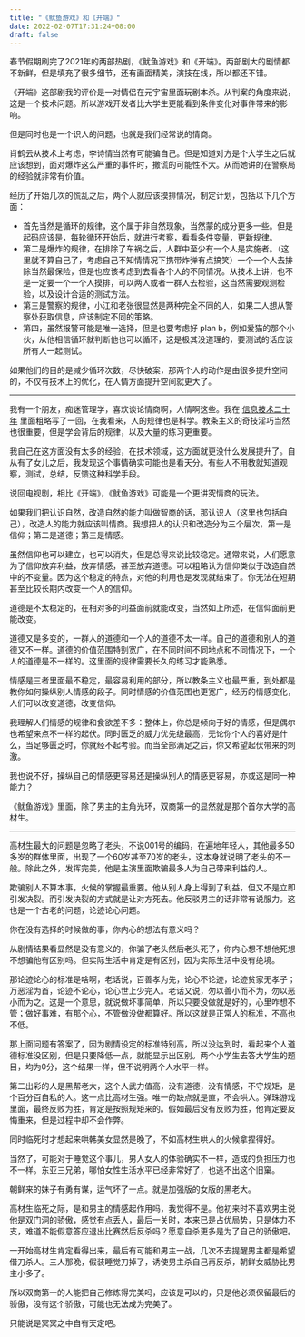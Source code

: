 ```yaml
---
title: "《鱿鱼游戏》和《开端》"
date: 2022-02-07T17:31:24+08:00
draft: false
---
```


春节假期刷完了2021年的两部热剧，《鱿鱼游戏》和《开端》。两部剧大的剧情都不新鲜，但是填充了很多细节，还有画面精美，演技在线，所以都还不错。

《开端》这部剧我的评价是一对情侣在元宇宙里面玩剧本杀。从判案的角度来说，这是一个技术问题。所以游戏开发者比大学生更能看到条件变化对事件带来的影响。

但是同时也是一个识人的问题，也就是我们经常说的情商。

肖鹤云从技术上考虑，李诗情当然有可能骗自己。但是知道对方是个大学生之后就应该想到，面对爆炸这么严重的事件时，撒谎的可能性不大。从而她讲的在警察局的经验就非常有价值。

经历了开始几次的慌乱之后，两个人就应该摸排情况，制定计划，包括以下几个方面：
- 首先当然是循环的规律，这个属于非自然现象，当然蒙的成分更多一些。但是起码应该是，每轮循环开始后，就进行考察，看看条件变量，更新规律。
- 第二是爆炸的规律，在排除了车祸之后，人群中至少有一个人是实施者。（这里就不算自己了，考虑自己不知情情况下携带炸弹有点搞笑）一个一个人去排除当然最保险，但是也应该考虑到去看各个人的不同情况。从技术上讲，也不是一定要一个一个人摸排，可以两人或者一群人去检验，这当然需要观测检验，以及设计合适的测试方法。
- 第三是警察的规律，小江和老张很显然是两种完全不同的人，如果二人想从警察处获取信息，应该制定不同的策略。
- 第四，虽然报警可能是唯一选择，但是也要考虑好 plan b，例如爱猫的那个小伙，从他相信循环就判断他也可以循环，这是极其没道理的，要测试的话应该所有人一起测试。

如果他们的目的是减少循环次数，尽快破案，那两个人的动作是由很多提升空间的，不仅有技术上的优化，在人情方面提升空间就更大了。

-------

我有一个朋友，痴迷管理学，喜欢谈论情商啊，人情啊这些。我在 [信息技术二十年](/posts/20th-anniversary-of-me-learning-information-technology/) 里面粗略写了一回，在我看来，人的规律也是科学。教条主义的奇技淫巧当然也很重要，但是学会背后的规律，以及大量的练习更重要。

我自己在这方面没有太多的经验，在技术领域，这方面就更没什么发展提升了。自从有了女儿之后，我发现这个事情确实可能也是看天分。有些人不用教就知道观察，测试，总结，反馈这种科学手段。

说回电视剧，相比《开端》，《鱿鱼游戏》可能是一个更讲究情商的玩法。

如果我们把认识自然，改造自然的能力叫做智商的话，那认识人（这里也包括自己），改造人的能力就应该叫情商。我想把人的认识和改造分为三个层次，第一是信仰；第二是道德；第三是情感。

虽然信仰也可以建立，也可以消失，但是总得来说比较稳定。通常来说，人们愿意为了信仰放弃利益，放弃情感，甚至放弃道德。可以粗略认为信仰类似于改造自然中的不变量。因为这个稳定的特点，对他的利用也是发现就结束了。你无法在短期甚至比较长期内改变一个人的信仰。

道德是不太稳定的，在相对多的利益面前就能改变，当然如上所述，在信仰面前更能改变。

道德又是多变的，一群人的道德和一个人的道德不太一样。自己的道德和别人的道德又不一样。道德的价值范围特别宽广，在不同时间不同地点和不同情况下，一个人的道德是不一样的。这里面的规律需要长久的练习才能熟悉。

情感是三者里面最不稳定，最容易利用的部分，所以教条主义也最严重，到处都是教你如何操纵别人情感的段子。同时情感的价值范围也更宽广，经历的情感变化，人们可以改变道德，改变信仰。

我理解人们情感的规律和食欲差不多：整体上，你总是倾向于好的情感，但是偶尔也希望来点不一样的起伏。同时匮乏的威力优先级最高，无论你个人的喜好是什么，当足够匮乏时，你就经不起考验。而当全部满足之后，你又希望起伏带来的刺激。

我也说不好，操纵自己的情感更容易还是操纵别人的情感更容易，亦或这是同一种能力？

《鱿鱼游戏》里面，除了男主的主角光环，双商第一的显然就是那个首尔大学的高材生。

-------

高材生最大的问题是忽略了老头，不说001号的编码，在遍地年轻人，其他最多50多岁的群体里面，出现了一个60岁甚至70岁的老头，这本身就说明了老头的不一般。除此之外，发挥完美，他是主演里面欺骗最多人为自己带来利益的人。

欺骗别人不算本事，火候的掌握最重要。他从别人身上得到了利益，但又不是立即引发决裂。而引发决裂的方式就是让对方死去。他反驳男主的话非常有说服力。这也是一个古老的问题，论迹论心问题。

你在没有选择的时候做的事，你内心的想法有意义吗？

从剧情结果看显然是没有意义的，你骗了老头然后老头死了，你内心想不想他死想不想骗他有区别吗。但实际生活中肯定是有区别，因为实际生活中没有绝境。

那论迹论心的标准是啥啊，老话说，百善孝为先，论心不论迹，论迹贫家无孝子；万恶淫为首，论迹不论心，论心世上少完人。老话又说，勿以善小而不为，勿以恶小而为之。这是一个意思，就说做坏事简单，所以只要没做就是好的，心里咋想不管；做好事难，有那个心，不管做没做都算好。所以这就是正常人的标准，不高也不低。

那上面问题有答案了，因为剧情设定的标准特别高，所以没达到时，看起来个人道德标准没区别，但是只要降低一点，就能显示出区别。两个小学生去答大学生的题目，均为0分，这个结果一样，但不说明两个人水平一样。

第二出彩的人是黑帮老大，这个人武力值高，没有道德，没有情感，不守规矩，是个百分百自私的人。这一点比高材生强。唯一的缺点就是直，不会哄人。弹珠游戏里面，最终反败为胜，肯定是按照规矩来的。假如最后没有反败为胜，他肯定要反悔重来，但是过程中却不会作弊。

同时临死时才想起来哄韩美女显然是晚了，不如高材生哄人的火候拿捏得好。

当然了，可能对于睡觉这个事儿，男人女人的体验确实不一样，造成的负担压力也不一样。东亚三兄弟，哪怕女性生活水平已经非常好了，也逃不出这个旧窠。

朝鲜来的妹子有勇有谋，运气坏了一点。就是加强版的女版的黑老大。

高材生临死之际，是和男主的情感起作用吗，我觉得不是。他初来时不喜欢男主说他是双门洞的骄傲，感觉有点丢人，最后一关时，本来已是占优局势，只是体力不支，难道不能假意答应退出比赛然后反杀吗？愿意自杀更多是为了自己的骄傲吧。

一开始高材生肯定看得出来，最后有可能和男主一战，几次不去提醒男主都是希望借刀杀人。三人那晚，假装睡觉刀掉了，诱使男主杀自己再反杀，朝鲜女威胁比男主小多了。

所以双商第一的人能把自己修炼得完美吗，应该是可以的，只是他必须保留最后的骄傲，没有这个骄傲，可能也无法成为完美了。

只能说是冥冥之中自有天定吧。
